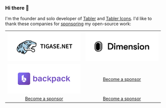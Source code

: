 ### Hi there 👋

I'm the founder and solo developer of [Tabler](https://tabler.io/) and [Tabler Icons](https://tabler-icons.io/). I'd like to thank these companies for [sponsoring](https://github.com/sponsors/codecalm) my open-source work:

<table>
  <tbody>
    <tr>
      <td width="50%" align="center">
        <a href="#?utm_source=github&utm_medium=sponsorship&utm_campaign=codecalm">
          <img alt="" src="https://raw.githubusercontent.com/codecalm/codecalm/master/sponsor-tigase.png" />
        </a>
      </td>
      <td width="50%" align="center">
        <a href="#?utm_source=github&utm_medium=sponsorship&utm_campaign=codecalm">
          <img alt="" src="https://raw.githubusercontent.com/codecalm/codecalm/master/sponsor-dimension.png" />
        </a>
      </td>
    </tr>
    <tr>
      <td width="50%" align="center">
        <a href="#?utm_source=github&utm_medium=sponsorship&utm_campaign=codecalm">
          <img alt="" src="https://raw.githubusercontent.com/codecalm/codecalm/master/sponsor-laravel-backpack.png" />
        </a>
      </td>
      <td width="50%" align="center">
        <a href="https://github.com/sponsors/codecalm">Become a sponsor</a>
      </td>
    </tr>
        <tr>
      <td width="50%" align="center">
        <a href="https://github.com/sponsors/codecalm">Become a sponsor</a>
      </td>
      <td width="50%" align="center">
        <a href="https://github.com/sponsors/codecalm">Become a sponsor</a>
      </td>
    </tr>
  </tbody>
</table>
